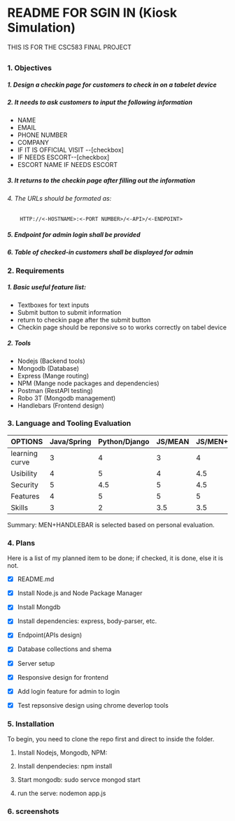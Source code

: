 # README FOR SGIN IN (Kiosk Simulation)
THIS IS FOR THE CSC583 FINAL PROJECT 



##

### 1. Objectives

##### 1. Design a checkin page for customers to check in on a tabelet device
##### 2. It needs to ask customers to input the following information
   *  NAME
   *  EMAIL
   *  PHONE NUMBER
   *  COMPANY
   *  IF IT IS OFFICIAL VISIT --[checkbox]
   *  IF NEEDS ESCORT--[checkbox]
   * ESCORT NAME IF NEEDS ESCORT
##### 3. It returns to the checkin page after filling out the information
###### 4. The URLs should be formated as:

 		HTTP://<-HOSTNAME>:<-PORT NUMBER>/<-API>/<-ENDPOINT>
    
    
##### 5.  Endpoint for admin login shall be provided
##### 6.  Table of checked-in customers shall be displayed for admin



### 2. Requirements



##### 1. Basic useful feature list:

 * Textboxes for text inputs
 * Submit button to submit information
 * return to checkin page after the submit button
 * Checkin page should be reponsive so to works correctly on tabel device

##### 2. Tools

 * Nodejs (Backend tools)
 * Mongodb (Database)
 * Express (Mange routing)
 * NPM	(Mange node packages and dependencies)
 * Postman (RestAPI testing)
 * Robo 3T (Mongodb management)
 * Handlebars (Frontend design)


### 3. Language and Tooling Evaluation

OPTIONS |Java/Spring | Python/Django|JS/MEAN | JS/MEN+HANDLEBAR|
------------|------------ | ------------|------------ | -------------
learning curve|  3  |   4  |  3  | 4
Usibility     |  4  |   5  |  4  | 4.5
Security      |  5  |   4.5 |  5  | 4.5
Features      |  4  |   5   |   5   | 5
Skills        |  3  |   2   |  3.5   | 3.5

Summary: MEN+HANDLEBAR is selected based on personal evaluation.


### 4. Plans
 Here is a list of my planned item to be done; if checked, it is done, else it is not.
 
 
 - [x] README.md
 - [x] Install Node.js and Node Package Manager
 - [x] Install Mongdb 
 - [x] Install dependencies: express, body-parser, etc.
 - [x] Endpoint(APIs design)
 - [x] Database collections and shema
 - [x] Server setup
 - [x] Responsive design for frontend
 - [x] Add login feature for admin to login
 - [x] Test repsonsive design using chrome deverlop tools

 
### 5. Installation
 
To begin, you need to clone the repo first and direct to inside the folder.
 
1. Install Nodejs, Mongodb, NPM:

2. Install denpendecies:
      npm install
  
3. Start mongodb:
      sudo servce mongod start
     
4. run the serve:
      nodemon app.js
      
 









### 6. screenshots 


